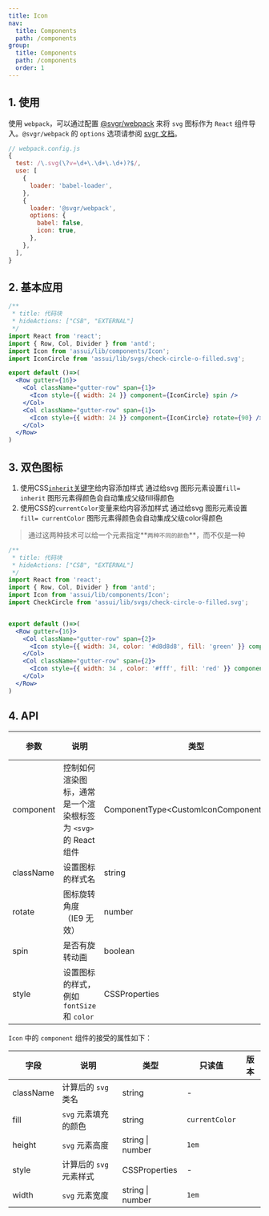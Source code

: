 ```yaml
---
title: Icon
nav:
  title: Components
  path: /components
group:
  title: Components
  path: /components
  order: 1
---
```

## 1. 使用
使用 `webpack`，可以通过配置 [@svgr/webpack](https://www.npmjs.com/package/@svgr/webpack) 来将 `svg` 图标作为 `React` 组件导入。`@svgr/webpack` 的 `options` 选项请参阅 [svgr 文档](https://github.com/smooth-code/svgr#options)。

```js
// webpack.config.js
{
  test: /\.svg(\?v=\d+\.\d+\.\d+)?$/,
  use: [
    {
      loader: 'babel-loader',
    },
    {
      loader: '@svgr/webpack',
      options: {
        babel: false,
        icon: true,
      },
    },
  ],
}
```
## 2. 基本应用

```jsx
/**
 * title: 代码块
 * hideActions: ["CSB", "EXTERNAL"]
 */
import React from 'react';
import { Row, Col, Divider } from 'antd';
import Icon from 'assui/lib/components/Icon';
import IconCircle from 'assui/lib/svgs/check-circle-o-filled.svg';

export default ()=>(
  <Row gutter={16}>
    <Col className="gutter-row" span={1}>
      <Icon style={{ width: 24 }} component={IconCircle} spin />
    </Col>
    <Col className="gutter-row" span={1}>
      <Icon style={{ width: 24 }} component={IconCircle} rotate={90} />
    </Col>
  </Row>
)
```

## 3. 双色图标
1. 使用CSS[`inherit`关键字](http://tympanus.net/codrops/css_reference/inherit)给内容添加样式
通过给svg 图形元素设置`fill= inherit` 图形元素得颜色会自动集成父级fill得颜色
1. 使用CSS的`currentColor`变量来给内容添加样式
通过给svg 图形元素设置`fill= currentColor` 图形元素得颜色会自动集成父级color得颜色
> 通过这两种技术可以给一个元素指定**`两种不同的颜色`**，而不仅是一种


```jsx
/**
 * title: 代码块
 * hideActions: ["CSB", "EXTERNAL"]
 */
import React from 'react';
import { Row, Col, Divider } from 'antd';
import Icon from 'assui/lib/components/Icon';
import CheckCircle from 'assui/lib/svgs/check-circle-o-filled.svg';


export default ()=>(
  <Row gutter={16}>
    <Col className="gutter-row" span={2}>
      <Icon style={{ width: 34, color: '#d8d8d8', fill: 'green' }} component={CheckCircle} spin />
    </Col>
    <Col className="gutter-row" span={2}>
      <Icon style={{ width: 34 , color: '#fff', fill: 'red' }} component={CheckCircle} />
    </Col>
  </Row>
)
```

## 4. API
| 参数 | 说明 | 类型 | 默认值 | 版本 |
| --- | --- | --- | --- | --- |
| component | 控制如何渲染图标，通常是一个渲染根标签为 `<svg>` 的 React 组件 | ComponentType<CustomIconComponentProps\> | - |  |
| className | 设置图标的样式名 | string | - |  |
| rotate | 图标旋转角度（IE9 无效） | number | - |  |
| spin | 是否有旋转动画 | boolean | false |  |
| style | 设置图标的样式，例如 `fontSize` 和 `color` | CSSProperties | - |  |

`Icon` 中的 `component` 组件的接受的属性如下：

| 字段      | 说明                    | 类型             | 只读值         | 版本 |
| --------- | ----------------------- | ---------------- | -------------- | ---- |
| className | 计算后的 `svg` 类名     | string           | -              |      |
| fill      | `svg` 元素填充的颜色    | string           | `currentColor` |      |
| height    | `svg` 元素高度          | string \| number | `1em`          |      |
| style     | 计算后的 `svg` 元素样式 | CSSProperties    | -              |      |
| width     | `svg` 元素宽度          | string \| number | `1em`          |      |

